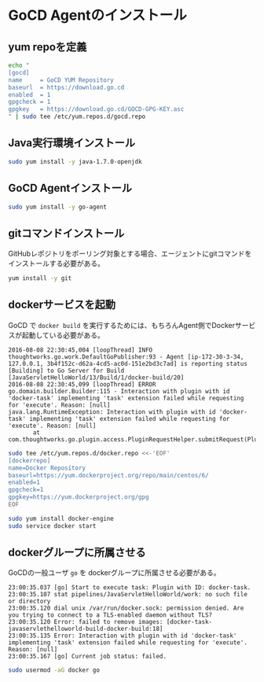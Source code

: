 #  GoCD Agentのインストール

## yum repoを定義

 ```sh
echo "
[gocd]
name     = GoCD YUM Repository
baseurl  = https://download.go.cd
enabled  = 1
gpgcheck = 1
gpgkey   = https://download.go.cd/GOCD-GPG-KEY.asc
" | sudo tee /etc/yum.repos.d/gocd.repo
```

## Java実行環境インストール

```sh
sudo yum install -y java-1.7.0-openjdk
```

## GoCD Agentインストール

```sh
sudo yum install -y go-agent
```

## gitコマンドインストール

 GitHubレポジトリをポーリング対象とする場合、エージェントにgitコマンドをインストールする必要がある。

 ```sh
yum install -y git
```

## dockerサービスを起動

 GoCD で `docker build` を実行するためには、もちろんAgent側でDockerサービスが起動している必要がある。

 ```
2016-08-08 22:30:45,004 [loopThread] INFO  thoughtworks.go.work.DefaultGoPublisher:93 - Agent [ip-172-30-3-34, 127.0.0.1, 3b4f152c-d62a-4cd5-ac0d-151e2bd3c7ad] is reporting status [Building] to Go Server for Build [JavaServletHelloWorld/13/Build/1/docker-build/20]
2016-08-08 22:30:45,099 [loopThread] ERROR go.domain.builder.Builder:115 - Interaction with plugin with id 'docker-task' implementing 'task' extension failed while requesting for 'execute'. Reason: [null]
java.lang.RuntimeException: Interaction with plugin with id 'docker-task' implementing 'task' extension failed while requesting for 'execute'. Reason: [null]
        at com.thoughtworks.go.plugin.access.PluginRequestHelper.submitRequest(PluginRequestHelper.java:41)
```

```sh
sudo tee /etc/yum.repos.d/docker.repo <<-'EOF'
[dockerrepo]
name=Docker Repository
baseurl=https://yum.dockerproject.org/repo/main/centos/6/
enabled=1
gpgcheck=1
gpgkey=https://yum.dockerproject.org/gpg
EOF

sudo yum install docker-engine
sudo service docker start
```

## dockerグループに所属させる

 GoCDの一般ユーザ `go` を dockerグループに所属させる必要がある。

 ```
23:00:35.037 [go] Start to execute task: Plugin with ID: docker-task.
23:00:35.107 stat pipelines/JavaServletHelloWorld/work: no such file or directory
23:00:35.120 dial unix /var/run/docker.sock: permission denied. Are you trying to connect to a TLS-enabled daemon without TLS?
23:00:35.120 Error: failed to remove images: [docker-task-javaservlethelloworld-build-docker-build:18]
23:00:35.135 Error: Interaction with plugin with id 'docker-task' implementing 'task' extension failed while requesting for 'execute'. Reason: [null]
23:00:35.167 [go] Current job status: failed.
```

 ```sh
sudo usermod -aG docker go
```

